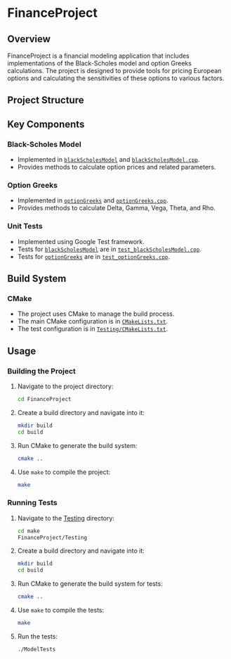 # FinanceProject

## Overview

FinanceProject is a financial modeling application that includes implementations of the Black-Scholes model and option Greeks calculations. The project is designed to provide tools for pricing European options and calculating the sensitivities of these options to various factors.

## Project Structure

## Key Components

### Black-Scholes Model

- Implemented in [`blackScholesModel`](include/blackScholesModel.h) and [`blackScholesModel.cpp`](src/blackScholesModel.cpp).
- Provides methods to calculate option prices and related parameters.

### Option Greeks

- Implemented in [`optionGreeks`](include/optionGreeks.h) and [`optionGreeks.cpp`](src/optionGreeks.cpp).
- Provides methods to calculate Delta, Gamma, Vega, Theta, and Rho.

### Unit Tests

- Implemented using Google Test framework.
- Tests for [`blackScholesModel`](include/blackScholesModel.h) are in [`test_blackScholesModel.cpp`](Testing/test_blackScholesModel.cpp).
- Tests for [`optionGreeks`](include/optionGreeks.h) are in [`test_optionGreeks.cpp`](Testing/test_optionGreeks.cpp).

## Build System

### CMake

- The project uses CMake to manage the build process.
- The main CMake configuration is in [`CMakeLists.txt`](CMakeLists.txt).
- The test configuration is in [`Testing/CMakeLists.txt`](Testing/CMakeLists.txt).

## Usage

### Building the Project

1. Navigate to the project directory:

    ```sh
    cd FinanceProject
    ```

2. Create a build directory and navigate into it:

    ```sh
    mkdir build
    cd build
    ```

3. Run CMake to generate the build system:

    ```sh
    cmake ..
    ```

4. Use `make` to compile the project:

    ```sh
    make
    ```

### Running Tests

1. Navigate to the [Testing](http://_vscodecontentref_/16) directory:

    ```sh
    cd make
    FinanceProject/Testing
    ```

2. Create a build directory and navigate into it:

    ```sh
    mkdir build
    cd build
    ```

3. Run CMake to generate the build system for tests:

    ```sh
    cmake ..
    ```

4. Use `make` to compile the tests:

    ```sh
    make
    ```

5. Run the tests:

    ```sh
    ./ModelTests
    ```
